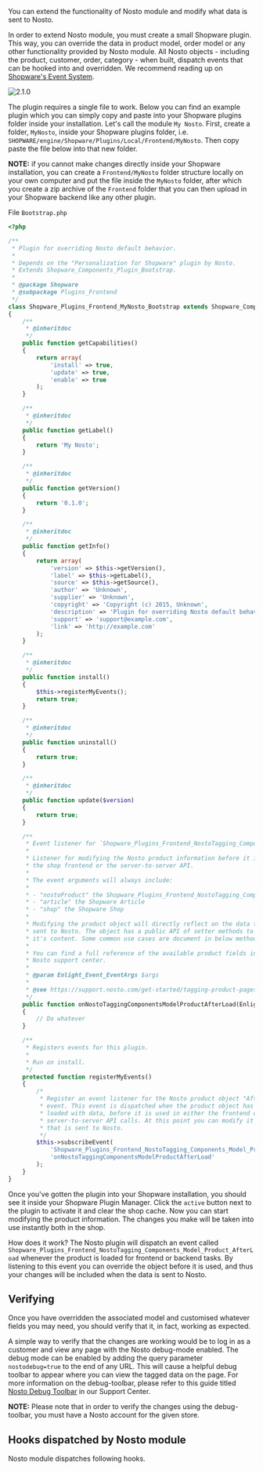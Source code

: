 You can extend the functionality of Nosto module and modify what data is sent to Nosto.

In order to extend Nosto module, you must create a small Shopware plugin. This way, you can override the data in product model, order model or any other functionality provided by Nosto module. All Nosto objects - including the product, customer, order, category - when built, dispatch events that can be hooked into and overridden. We recommend reading up on [Shopware's Event System](https://developers.shopware.com/developers-guide/event-guide/).

![2.1.0](https://img.shields.io/badge/nosto-2.1.0-green.svg)

The plugin requires a single file to work. Below you can find an example plugin which you can simply copy and paste into your Shopware plugins folder inside your installation. Let's call the module `My Nosto`. First, create a folder, `MyNosto`, inside your Shopware plugins folder, i.e. `SHOPWARE/engine/Shopware/Plugins/Local/Frontend/MyNosto`. Then copy paste the file below into that new folder.

**NOTE:** if you cannot make changes directly inside your Shopware installation, you can create a `Frontend/MyNosto` folder structure locally on your own computer and put the file inside the `MyNosto` folder, after which you create a zip archive of the `Frontend` folder that you can then upload in your Shopware backend like any other plugin.

File `Bootstrap.php`

```php
<?php

/**
 * Plugin for overriding Nosto default behavior.
 *
 * Depends on the "Personalization for Shopware" plugin by Nosto.
 * Extends Shopware_Components_Plugin_Bootstrap.
 *
 * @package Shopware
 * @subpackage Plugins_Frontend
 */
class Shopware_Plugins_Frontend_MyNosto_Bootstrap extends Shopware_Components_Plugin_Bootstrap
{
    /**
     * @inheritdoc
     */
    public function getCapabilities()
    {
        return array(
            'install' => true,
            'update' => true,
            'enable' => true
        );
    }

    /**
     * @inheritdoc
     */
    public function getLabel()
    {
        return 'My Nosto';
    }

    /**
     * @inheritdoc
     */
    public function getVersion()
    {
        return '0.1.0';
    }

    /**
     * @inheritdoc
     */
    public function getInfo()
    {
        return array(
            'version' => $this->getVersion(),
            'label' => $this->getLabel(),
            'source' => $this->getSource(),
            'author' => 'Unknown',
            'supplier' => 'Unknown',
            'copyright' => 'Copyright (c) 2015, Unknown',
            'description' => 'Plugin for overriding Nosto default behavior',
            'support' => 'support@example.com',
            'link' => 'http://example.com'
        );
    }

    /**
     * @inheritdoc
     */
    public function install()
    {
        $this->registerMyEvents();
        return true;
    }

    /**
     * @inheritdoc
     */
    public function uninstall()
    {
        return true;
    }

    /**
     * @inheritdoc
     */
    public function update($version)
    {
        return true;
    }

    /**
     * Event listener for `Shopware_Plugins_Frontend_NostoTagging_Components_Model_Product_AfterLoad`.
     *
     * Listener for modifying the Nosto product information before it is used in
     * the shop frontend or the server-to-server API.
     *
     * The event arguments will always include:
     *
     * - "nostoProduct" the Shopware_Plugins_Frontend_NostoTagging_Components_Model_Product
     * - "article" the Shopware Article
     * - "shop" the Shopware Shop
     *
     * Modifying the product object will directly reflect on the data that is
     * sent to Nosto. The object has a public API of setter methods to modify
     * it's content. Some common use cases are document in below method.
     *
     * You can find a full reference of the available product fields in the
     * Nosto support center.
     *
     * @param Enlight_Event_EventArgs $args
     *
     * @see https://support.nosto.com/get-started/tagging-product-pages/
     */
    public function onNostoTaggingComponentsModelProductAfterLoad(Enlight_Event_EventArgs $args)
    {
        // Do whatever
    }

    /**
     * Registers events for this plugin.
     *
     * Run on install.
     */
    protected function registerMyEvents()
    {
        /*
         * Register an event listener for the Nosto product object "AfterLoad"
         * event. This event is dispatched when the product object has been
         * loaded with data, before it is used in either the frontend or in the
         * server-to-server API calls. At this point you can modify it's content
         * that is sent to Nosto.
         */
        $this->subscribeEvent(
            'Shopware_Plugins_Frontend_NostoTagging_Components_Model_Product_AfterLoad',
            'onNostoTaggingComponentsModelProductAfterLoad'
        );
    }
}
```

Once you've gotten the plugin into your Shopware installation, you should see it inside your Shopware Plugin Manager. Click the `active` button next to the plugin to activate it and clear the shop cache. Now you can start modifying the product information. The changes you make will be taken into use instantly both in the shop.

How does it work? The Nosto plugin will dispatch an event called `Shopware_Plugins_Frontend_NostoTagging_Components_Model_Product_AfterLoad` whenever the product is loaded for frontend or backend tasks. By listening to this event you can override the object before it is used, and thus your changes will be included when the data is sent to Nosto.

## Verifying

Once you have overridden the associated model and customised whatever fields you may need, you should verify that it, in fact, working as expected.

A simple way to verify that the changes are working would be to log in as a customer and view any page with the Nosto debug-mode enabled. The debug mode can be enabled by adding the query parameter `nostodebug=true` to the end of any URL. This will cause a helpful debug toolbar to appear where you can view the tagged data on the page. For more information on the debug-toolbar, please refer to this guide titled [Nosto Debug Toolbar](https://support.nosto.com/get-started/nosto-debug-toolbar/) in our Support Center.

**NOTE:** Please note that in order to verify the changes using the debug-toolbar, you must have a Nosto account for the given store.

## Hooks dispatched by Nosto module

Nosto module dispatches following hooks.